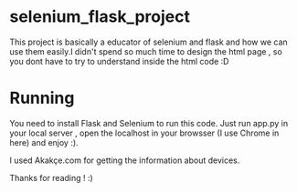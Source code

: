 # selenium_flask_project

This project is basically a educator of selenium and flask and how we can use them easily.I didn't spend so much time to design the html page , so you dont have to
try to understand inside the html code :D

# Running

You need to install Flask and Selenium to run this code. Just run app.py in your local server , open the localhost in your browsser (I use Chrome in here) and
enjoy :).

I used Akakçe.com for getting the information about devices.

Thanks for reading ! :)